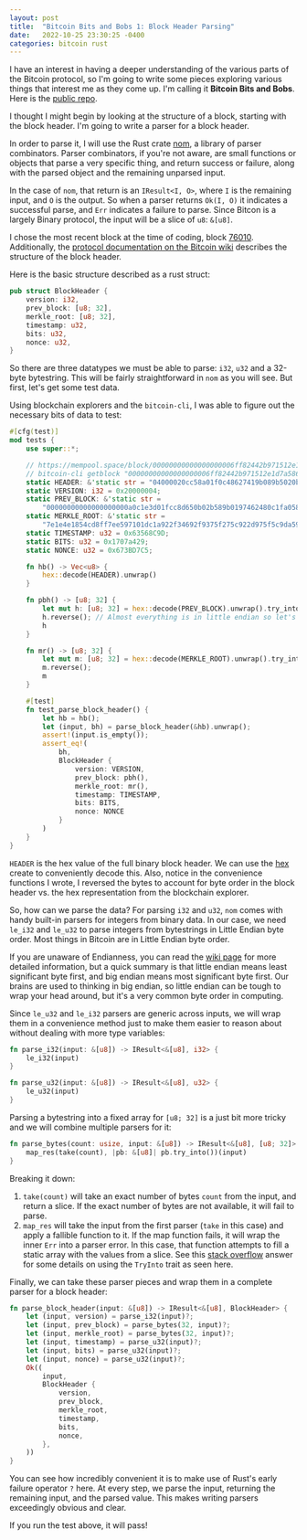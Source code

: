 ```yaml
---
layout: post
title:  "Bitcoin Bits and Bobs 1: Block Header Parsing"
date:   2022-10-25 23:30:25 -0400
categories: bitcoin rust
---
```


I have an interest in having a deeper understanding of the various parts of the Bitcoin protocol, so I'm going to write some pieces exploring various things that interest me as they come up. I'm calling it **Bitcoin Bits and Bobs**. Here is the [public repo](https://github.com/ursuscamp/bnb).

I thought I might begin by looking at the structure of a block, starting with the block header. I'm going to write a parser for a block header.

In order to parse it, I will use the Rust crate [nom](https://github.com/Geal/nom), a library of parser combinators. Parser combinators, if you're not aware, are small functions or objects that parse a very specific thing, and return success or failure, along with the parsed object and the remaining unparsed input.

In the case of `nom`, that return is an `IResult<I, O>`, where `I` is the remaining input, and `O` is the output. So when a parser returns `Ok(I, O)` it indicates a successful parse, and `Err` indicates a failure to parse. Since Bitcon is a largely Binary protocol, the input will be a slice of `u8`: `&[u8]`.

I chose the most recent block at the time of coding, block [76010](https://mempool.space/block/00000000000000000006ff82442b971512e1d7a5865c323a169ae8e238181430). Additionally, the [protocol documentation on the Bitcoin wiki](https://en.bitcoin.it/wiki/Protocol_documentation#Block_Headers) describes the structure of the block header.

Here is the basic structure described as a rust struct:

```rust
pub struct BlockHeader {
    version: i32,
    prev_block: [u8; 32],
    merkle_root: [u8; 32],
    timestamp: u32,
    bits: u32,
    nonce: u32,
}
```

So there are three datatypes we must be able to parse: `i32`, `u32` and a 32-byte bytestring. This will be fairly straightforward in `nom` as you will see. But first, let's get some test data.

Using blockchain explorers and the `bitcoin-cli`, I was able to figure out the necessary bits of data to test:

```rust
#[cfg(test)]
mod tests {
    use super::*;

    // https://mempool.space/block/00000000000000000006ff82442b971512e1d7a5865c323a169ae8e238181430
    // bitcoin-cli getblock "00000000000000000006ff82442b971512e1d7a5865c323a169ae8e238181430"
    static HEADER: &'static str = "04000020cc58a01f0c48627419b089b5020b658dcc1fd0e3c1a0000000000000000000009959dac9f575d922c975f275932f69342f921adc017159eef78fcd54184e1e7e9d8c566329a40717c5d73b67";
    static VERSION: i32 = 0x20000004;
    static PREV_BLOCK: &'static str =
        "00000000000000000000a0c1e3d01fcc8d650b02b589b0197462480c1fa058cc";
    static MERKLE_ROOT: &'static str =
        "7e1e4e1854cd8ff7ee597101dc1a922f34692f9375f275c922d975f5c9da5999";
    static TIMESTAMP: u32 = 0x63568C9D;
    static BITS: u32 = 0x1707a429;
    static NONCE: u32 = 0x673BD7C5;

    fn hb() -> Vec<u8> {
        hex::decode(HEADER).unwrap()
    }

    fn pbh() -> [u8; 32] {
        let mut h: [u8; 32] = hex::decode(PREV_BLOCK).unwrap().try_into().unwrap();
        h.reverse(); // Almost everything is in little endian so let's reverse the byte order of the hash
        h
    }

    fn mr() -> [u8; 32] {
        let mut m: [u8; 32] = hex::decode(MERKLE_ROOT).unwrap().try_into().unwrap();
        m.reverse();
        m
    }

    #[test]
    fn test_parse_block_header() {
        let hb = hb();
        let (input, bh) = parse_block_header(&hb).unwrap();
        assert!(input.is_empty());
        assert_eq!(
            bh,
            BlockHeader {
                version: VERSION,
                prev_block: pbh(),
                merkle_root: mr(),
                timestamp: TIMESTAMP,
                bits: BITS,
                nonce: NONCE
            }
        )
    }
}
```

`HEADER` is the hex value of the full binary block header. We can use the [hex](https://github.com/KokaKiwi/rust-hex) create to conveniently decode this. Also, notice in the convenience functions I wrote, I reversed the bytes to account for byte order in the block header vs. the hex representation from the blockchain explorer.

So, how can we parse the data? For parsing `i32` and `u32`, `nom` comes with handy built-in parsers for integers from binary data. In our case, we need `le_i32` and `le_u32` to parse integers from bytestrings in Little Endian byte order. Most things in Bitcoin are in Little Endian byte order.

If you are unaware of Endianness, you can read the [wiki page](https://en.wikipedia.org/wiki/Endianness) for more detailed information, but a quick summary is that little endian means least significant byte first, and big endian means most significant byte first. Our brains are used to thinking in big endian, so little endian can be tough to wrap your head around, but it's a very common byte order in computing.

Since `le_u32` and `le_i32` parsers are generic across inputs, we will wrap them in a convenience method just to make them easier to reason about without dealing with more type variables:

```rust
fn parse_i32(input: &[u8]) -> IResult<&[u8], i32> {
    le_i32(input)
}

fn parse_u32(input: &[u8]) -> IResult<&[u8], u32> {
    le_u32(input)
}
```

Parsing a bytestring into a fixed array for `[u8; 32]` is a just bit more tricky and we will combine multiple parsers for it:

```rust
fn parse_bytes(count: usize, input: &[u8]) -> IResult<&[u8], [u8; 32]> {
    map_res(take(count), |pb: &[u8]| pb.try_into())(input)
}
```

Breaking it down:

1. `take(count)` will take an exact number of bytes `count` from the input, and return a slice. If the exact number of bytes are not available, it will fail to parse.
2. `map_res` will take the input from the first parser (`take` in this case) and apply a fallible function to it. If the map function fails, it will wrap the inner `Err` into a parser error. In this case, that function attempts to fill a static array with the values from a slice. See this [stack overflow](https://stackoverflow.com/a/50080940) answer for some details on using the `TryInto` trait as seen here.

Finally, we can take these parser pieces and wrap them in a complete parser for a block header:

```rust
fn parse_block_header(input: &[u8]) -> IResult<&[u8], BlockHeader> {
    let (input, version) = parse_i32(input)?;
    let (input, prev_block) = parse_bytes(32, input)?;
    let (input, merkle_root) = parse_bytes(32, input)?;
    let (input, timestamp) = parse_u32(input)?;
    let (input, bits) = parse_u32(input)?;
    let (input, nonce) = parse_u32(input)?;
    Ok((
        input,
        BlockHeader {
            version,
            prev_block,
            merkle_root,
            timestamp,
            bits,
            nonce,
        },
    ))
}
```

You can see how incredibly convenient it is to make use of Rust's early failure operator `?` here. At every step, we parse the input, returning the remaining input, and the parsed value. This makes writing parsers exceedingly obvious and clear.

If you run the test above, it will pass!